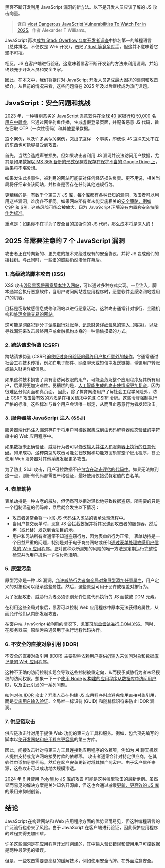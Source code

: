 
<!--
title: 2025年最危险的JavaScript漏洞
cover: https://cdn.thenewstack.io/media/2024/09/c4219e20-wesley-tingey-uk1lnvksmyw-unsplash.jpg
-->

黑客不断开发利用 JavaScript 漏洞的新方法。以下是开发人员应该了解的 JS 攻击向量。

> 译自 [Most Dangerous JavaScript Vulnerabilities To Watch For in 2025](https://thenewstack.io/most-dangerous-javascript-vulnerabilities-to-watch-for-in-2025/)，作者 Alexander T Williams。

JavaScript 再次[成为 Stack Overflow 年度开发者调查](https://survey.stackoverflow.co/2024/technology)中排名第一的编程语言（总体排名，不仅仅是 Web 开发），击败了[Rust 等竞争对手](https://thenewstack.io/rust-growing-fastest-but-javascript-reigns-supreme/)，但这并不意味着它坚不可摧。

相反，JS 在客户端进行验证，这意味着黑客不断开发新的方法来利用漏洞，并始终领先于开发人员和安全专家。

因此，在本文中，我们将探讨对 JavaScript 开发人员造成最大困扰的漏洞和攻击媒介。从目前的情况来看，这些问题将在 2025 年及以后继续成为热门话题。

## JavaScript：安全问题和挑战

2023 年，一种特别恶劣的 JavaScript 恶意软件[在全球 40 家银行和 50,000 名用户中肆虐](https://thehackernews.com/2023/12/new-javascript-malware-targeted-50000.html)。它通过网络钓鱼传播，生成虚假登录页面，并配备恶意 JS 代码，旨在窃取 OTP（一次性密码）和其他登录数据。

这个案例，以及许多类似的案例，突出了这样一个事实，即使像 JS 这样无处不在的东西也可能容易受到攻击。

首先，当然会造成声誉损失。但如果攻击者利用 JS 漏洞并设法访问用户数据，尤其是如果数据[以 MS 365 备份的形式保存](https://www.cloudally.com/microsoft-365-backup/)或[保存在保护不当的 Google Drive 上](https://cybersecuritynews.com/google-drive-security-flaw/)，后果将不堪设想。

如果发生此类事件，被利用的网站可能要对任何经济损失负责。更不用说，相关当局将仔细审查该网站，并检查是否存在任何其他违规行为。

更糟糕的是，有数千个第三方 JS 库，每个库都有各种已知的漏洞，攻击者可以利用这些漏洞，难度各不相同。如果网站所有者未能实施相关的[安全策略，例如 CSP 和 SRI](https://sansec.io/guides/csp-sri)，这些风险可能会被放大，因为 JavaScript 环境[没有内置的安全权限作为标准](https://github.com/nodejs/security-wg/issues/993)。

重点是：如果你不在乎为了安全目的加强你的 JS 代码，那么成本将是惊人的！

## 2025 年需要注意的 7 个 JavaScript 漏洞

攻击者正在转向新的、更先进的技术来绕过现有的安全协议，并将 JS 变成他们的摇钱树。与此同时，一些旧的威胁仍然潜伏在幕后。

### 1. 高级跨站脚本攻击 (XSS)

XSS 攻击[涉及黑客将恶意脚本注入网站](https://owasp.org/www-community/attacks/xss/)，可以通过多种方式实现。一旦注入，脚本通常会执行恶意软件，当用户访问网站或应用程序时，恶意软件会感染网站或用户的机器。

目标是窃取敏感信息或修改网站以进行恶意活动。这种攻击通常针对银行、金融机构和[处理金融交易的网站](https://internationalbanker.com/technology/banks-remain-uniquely-vulnerable-to-sophisticated-cyber-attacks/)。

这可能是网络犯罪分子[读取银行对账单](https://www.docuclipper.com/blog/how-to-read-a-bank-statement/)、[记录财务详细信息的输入（嗅探）](https://sourcedefense.com/glossary/javascript-sniffers-js-sniffer/)，以及寻找漏洞来攻击最终用户或金融机构本身的一种偷偷摸摸的方式。

### 2. 跨站请求伪造 (CSRF)

跨站请求伪造 (CSRF)[迫使经过身份验证的最终用户执行意外的操作](https://portswigger.net/web-security/csrf)。它通常通过社会工程技术传播，例如在电子邮件、网络聊天或短信中发送链接，诱骗用户转账或输入财务详细信息。

如果这种技术损害了具有高访问权限的用户，可能会危及整个应用程序及其所有用户，后果将更加灾难性。更糟糕的是，[人工智能生成的攻击使情况更加复杂](https://thenewstack.io/why-ai-cant-protect-you-from-ai-generated-attacks/)，因为很难区分假页面和真页面。
因此，除了教育网络用户了解社会工程学风险外，防止 CSRF 攻击最有效的方法是在相关请求中[包含 CSRF 令牌](https://brightsec.com/blog/csrf-token/)。这些令牌强制执行严格的标准，这些标准与每个用户会话唯一绑定，从而阻止恶意行为者发起攻击。

### 3. 服务器端 JavaScript 注入 (SSJI)

服务器端代码注入漏洞存在于将用户可控数据集成到由代码解释器动态验证的字符串中的 Web 应用程序中。

如果数据未正确验证，威胁行为者可以[修改输入并注入在服务器上执行的任意代码](https://secops.group/a-deep-dive-into-server-side-javascript-injection-ssji-vulnerabilities/)。如果成功，这种类型的攻击可能会在数据和功能方面损害整个应用程序，甚至使用 Web 服务器对其他系统发起更多攻击。

为了防止 SSJI 攻击，用户可控数据不应[包含在动态评估的代码中](https://softwareengineering.stackexchange.com/questions/157698/what-is-meant-by-dynamic-code-evaluation)。如果无法做到这一点，则所有代码都需要严格验证，最好使用仅接受特定值的白名单。

### 4. 表单劫持

表单劫持是一种古老的威胁，但仍然可以相对轻松地导致数据盗窃。所需要的只是一个粗制滥造的代码库，然后就会发生以下情况：

- 攻击者通常会将一小段 JS 代码注入网站的表单处理流程中。
- 当用户提交表单时，恶意 JS 会拦截数据并将其发送到攻击者的服务器，然后再（或代替）发送到合法目的地。
- 用户和网站所有者通常不知道盗窃行为，因为表单的行为正常。
表单劫持是一个日益严重的问题，特别是对于电子商务网站或任何[通过表单处理敏感用户信息的 Web 应用程序](https://unit42.paloaltonetworks.com/anatomy-of-formjacking-attacks/)。应对这种众所周知的风险的唯一方法是定期运行完整性检查并为用户提供一次性付款选项。

### 5. 原型污染

原型污染是一种 JS 漏洞，[允许威胁行为者向全局对象原型添加任意属性](https://learn.snyk.io/lesson/prototype-pollution/)，用户定义的对象也可以继承这些属性。然后，这些原型可用于允许或覆盖对象行为。

为了发起攻击，威胁行为者必须识别允许任意代码执行的 JS 函数或 DOM 元素。

在利用这些全局对象后，黑客可以控制 Web 应用程序中原本无法获得的属性，从而允许他们从内部发起攻击。

在客户端 JavaScript 被利用的情况下，[黑客可能会尝试进行 DOM XSS](https://book.hacktricks.xyz/pentesting-web/xss-cross-site-scripting/dom-xss)。同时，在服务器端，原型污染通常用于执行远程代码执行。

### 6. 不安全的直接对象引用 (IDOR)

不安全的直接对象引用 (IDOR) 主要影响[依赖用户提供的输入来访问对象和数据库记录的 Web 应用程序](https://www.vaadata.com/blog/what-are-idor-insecure-direct-object-references-attacks-exploits-security-best-practices/)。

这种不正确的访问控制实现会导致这些控制被重定向，从而授予威胁行为者未经授权的访问权限。想象一下一个[使用 Node.js 构建的应用程序从数据库中访问用户 ID](https://www.loginradius.com/blog/engineering/guest-post/nodejs-authentication-guide/)，以及由此引发的一系列问题。

如何[对抗 IDOR 攻击](https://cheatsheetseries.owasp.org/cheatsheets/Insecure_Direct_Object_Reference_Prevention_Cheat_Sheet.html)？开发人员在构建 JS 应用程序时应避免使用直接对象引用，而是[实施用户输入验证](https://cheatsheetseries.owasp.org/cheatsheets/Input_Validation_Cheat_Sheet.html)、全局唯一标识符 (GUID) 和随机标识符来防止 IDOR 漏洞。

### 7. 供应链攻击

供应链攻击针对用于提供 Web 功能的第三方工具和服务。例如，包含预先编写的脚本以[使开发网站和应用程序更容易](https://levelup.gitconnected.com/the-good-bad-and-ugly-of-using-third-party-libraries-b0ddb2bf990c#:~:text=Time%20and%20Effort%20Savings%3A%20Third,unique%20aspects%20of%20their%20applications.)的第三方库。

因此，间接攻击针对将第三方工具连接到应用程序的依赖项，例如为 AI 聊天机器人提供支持或允许网站接受付款的依赖项。
攻击者通常会针对特定供应商，在其软件中添加恶意代码，然后在客户安装更新时将其推广到客户。由于客户信任来源，这些攻击可以成功地大规模渗透。

[2024 年 6 月使用 Polyfill.io JS 库的攻击](https://censys.com/july-2-polyfill-io-supply-chain-attack-digging-into-the-web-of-compromised-domains/) 可能是这种类型攻击的最新示例。虽然显而易见的解决方案是关注知名开源库，但这也会通过减缓[更新、更高效的 JS 库](https://thenewstack.io/top-10-javascript-libraries-to-use-in-2024/) 的采用来抑制创新。

## 结论

JavaScript 在构建网站和 Web 应用程序方面的优势显而易见，但这种编程语言的广泛流行也带来了风险。由于 JavaScript 在客户端进行验证，因此保护应用程序的过程变得更加困难。

许多这些漏洞[是在应用程序开发时创建的](https://www.synopsys.com/blogs/software-security/javascript-security-best-practices.html)，其中输入验证错误和使用用户可控数据是两种最常见的错误。

但是，一些攻击需要更高级的缓解技术，例如使用安全令牌。在外面注意安全。
